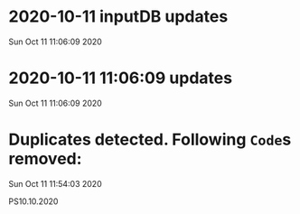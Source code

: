 
# 2020-10-11 inputDB updates 
 Sun Oct 11 11:06:09 2020 


# 2020-10-11 11:06:09 updates 
 Sun Oct 11 11:06:09 2020 


# Duplicates detected. Following `Code`s removed: 
 Sun Oct 11 11:54:03 2020 

PS10.10.2020